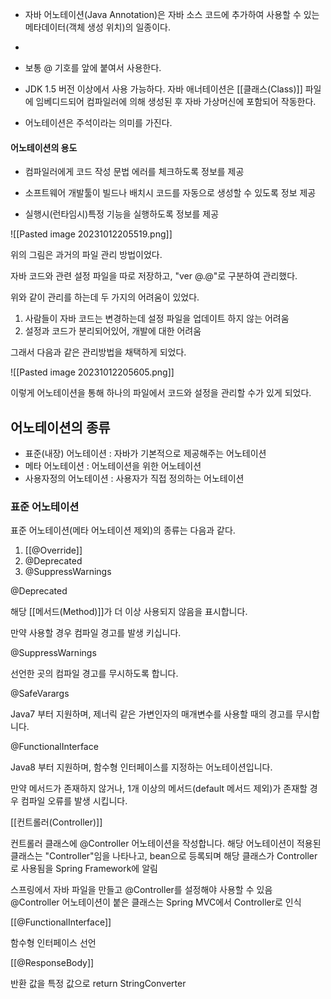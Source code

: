 
- 자바 어노테이션(Java Annotation)은 자바 소스 코드에 추가하여 사용할 수 있는 메타데이터(객체 생성 위치)의 일종이다. 
- 
- 보통 @ 기호를 앞에 붙여서 사용한다. 

-  JDK 1.5 버전 이상에서 사용 가능하다. 자바 애너테이션은 [[클래스(Class)]] 파일에 임베디드되어 컴파일러에 의해 생성된 후 자바 가상머신에 포함되어 작동한다.

- 어노테이션은 주석이라는 의미를 가진다.

  
#### 어노테이션의 용도

- 컴파일러에게 코드 작성 문법 에러를 체크하도록 정보를 제공

- 소프트웨어 개발툴이 빌드나 배치시 코드를 자동으로 생성할 수 있도록 정보 제공

- 실행시(런타임시)특정 기능을 실행하도록 정보를 제공

![[Pasted image 20231012205519.png]]
  
위의 그림은 과거의 파일 관리 방법이었다.

자바 코드와 관련 설정 파일을 따로 저장하고, "ver @.@"로 구분하여 관리했다.

위와 같이 관리를 하는데 두 가지의 어려움이 있었다.

1. 사람들이 자바 코드는 변경하는데 설정 파일을 업데이트 하지 않는 어려움
2. 설정과 코드가 분리되어있어, 개발에 대한 어려움

그래서 다음과 같은 관리방법을 채택하게 되었다.

![[Pasted image 20231012205605.png]]

이렇게 어노테이션을 통해 하나의 파일에서 코드와 설정을 관리할 수가 있게 되었다.

## 어노테이션의 종류

- 표준(내장) 어노테이션 : 자바가 기본적으로 제공해주는 어노테이션
- 메타 어노테이션 : 어노테이션을 위한 어노테이션
- 사용자정의 어노테이션 : 사용자가 직접 정의하는 어노테이션

### 표준 어노테이션

표준 어노테이션(메타 어노테이션 제외)의 종류는 다음과 같다.
1. [[@Override]]
2. @Deprecated
3. @SuppressWarnings




  

@Deprecated

해당 [[메서드(Method)]]가 더 이상 사용되지 않음을 표시합니다.

만약 사용할 경우 컴파일 경고를 발생 키십니다.


@SuppressWarnings

선언한 곳의 컴파일 경고를 무시하도록 합니다.


@SafeVarargs

Java7 부터 지원하며, 제너릭 같은 가변인자의 매개변수를 사용할 때의 경고를 무시합니다.


@FunctionalInterface

Java8 부터 지원하며, 함수형 인터페이스를 지정하는 어노테이션입니다.

만약 메서드가 존재하지 않거나, 1개 이상의 메서드(default 메서드 제외)가 존재할 경우 컴파일 오류를 발생 시킵니다.

  

[[컨트롤러(Controller)]]

컨트롤러 클래스에 @Controller 어노테이션을 작성합니다. 해당 어노테이션이 적용된 클래스는 "Controller"임을 나타나고, bean으로 등록되며 해당 클래스가 Controller로 사용됨을 Spring Framework에 알림

스프링에서 자바 파일을 만들고 @Controller를 설정해야 사용할 수 있음  
@Controller 어노테이션이 붙은 클래스는 Spring MVC에서 Controller로 인식

[[@FunctionalInterface]]


함수형 인터페이스 선언

[[@ResponseBody]]

반환 값을 특정 값으로 return StringConverter